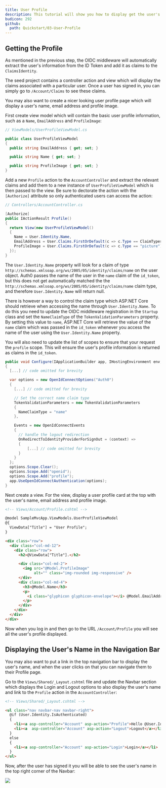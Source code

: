 ```yaml
---
title: User Profile
description: This tutorial will show you how to display get the user's profile and display it.
budicon: 292
github:
  path: Quickstart/03-User-Profile
---
```

## Getting the Profile

As mentioned in the previous step, the OIDC middleware will automatically extract the user's information from the ID Token and add it as claims to the `ClaimsIdentity`.

The seed project contains a controller action and view which will display the claims associated with a particular user. Once a user has signed in, you can simply go to `/Account/Claims` to see these claims.

You may also want to create a nicer looking user profile page which will display a user's name, email address and profile image.

First create view model which will contain the basic user profile information, such as a `Name`, `EmailAddress` and `ProfileImage`:

```csharp
// ViewModels/UserProfileViewModel.cs

public class UserProfileViewModel
{
  public string EmailAddress { get; set; }

  public string Name { get; set; }

  public string ProfileImage { get; set; }
}
```

Add a new `Profile` action to the `AccountController` and extract the relevant claims and add them to a new instance of `UserProfileViewModel` which is then passed to the view. Be sure to dectorate the action with the `[Authorize]` attribute so only authenticated users can access the action:

```csharp
// Controllers/AccountController.cs

[Authorize]
public IActionResult Profile()
{
  return View(new UserProfileViewModel()
  {
    Name = User.Identity.Name,
    EmailAddress = User.Claims.FirstOrDefault(c => c.Type == ClaimTypes.Email)?.Value,
    ProfileImage = User.Claims.FirstOrDefault(c => c.Type == "picture")?.Value
  });
}
```

The `User.Identity.Name` property will look for a claim of type `http://schemas.xmlsoap.org/ws/2005/05/identity/claims/name` on the user object. Auth0 passes the name of the user in the `name` claim of the `id_token`, but this does not get automatically matched the the `http://schemas.xmlsoap.org/ws/2005/05/identity/claims/name` claim type, and therefore `User.Identity.Name` will return null.

There is however a way to control the claim type which ASP.NET Core should retrieve when accessing the name through `User.Identity.Name`. To do this you need to update the OIDC middleware registration in the `Startup` class and set the `NameClaimType` of the `TokenValidationParameters` property. By setting this value to `name`, ASP.NET Core will retrieve the value of the `name` claim which was passed in the `id_token` whenever you access the name of the user using the `User.Identity.Name` property.

You will also need to update the list of scopes to ensure that your request the `profile` scope. This will ensure the user's profile information is returned as claims in the `id_token`.


```csharp
public void Configure(IApplicationBuilder app, IHostingEnvironment env, ILoggerFactory loggerFactory, IOptions<Auth0Settings> auth0Settings)
{
  [...] // code omitted for brevity

  var options = new OpenIdConnectOptions("Auth0")
  {
    [...] // code omitted for brevity

    // Set the correct name claim type
    TokenValidationParameters = new TokenValidationParameters
    {
      NameClaimType = "name"
    },

    Events = new OpenIdConnectEvents
    {
      // handle the logout redirection 
      OnRedirectToIdentityProviderForSignOut = (context) =>
      {
          [...] // code omitted for brevity
      }
    }
  };
  options.Scope.Clear();
  options.Scope.Add("openid");
  options.Scope.Add("profile");
  app.UseOpenIdConnectAuthentication(options);
}
```

Next create a view. For the view, display a user profile card at the top with the user's name, email address and profile image.

```html
<!-- Views/Account/Profile.cshtml -->

@model SampleMvcApp.ViewModels.UserProfileViewModel
@{
  ViewData["Title"] = "User Profile";
}

<div class="row">
  <div class="col-md-12">
    <div class="row">
      <h2>@ViewData["Title"].</h2>

      <div class="col-md-2">
        <img src="@Model.ProfileImage"
             alt="" class="img-rounded img-responsive" />
      </div>
      <div class="col-md-4">
        <h3>@Model.Name</h3>
        <p>
          <i class="glyphicon glyphicon-envelope"></i> @Model.EmailAddress
        </p>
      </div>
    </div>
  </div>
</div>
```

Now when you log in and then go to the URL `/Account/Profile` you will see all the user's profile displayed.

## Displaying the User's Name in the Navigation Bar

You may also want to put a link in the top navigation bar to display the user's name, and when the user clicks on that you can navigate them to their Profile page.

Go to the `Views/Shared/_Layout.cshtml` file and update the Navbar section which displays the Login and Logout options to also display the user's name and link to the `Profile` action in the `AccountController`:

```html
<!-- Views/Shared/_Layout.cshtml -->

<ul class="nav navbar-nav navbar-right">
  @if (User.Identity.IsAuthenticated)
  {
    <li><a asp-controller="Account" asp-action="Profile">Hello @User.Identity.Name!</a></li>
    <li><a  asp-controller="Account" asp-action="Logout">Logout</a></li>
  }
  else
  {
    <li><a asp-controller="Account" asp-action="Login">Login</a></li>
  }
</ul>
```

Now, after the user has signed it you will be able to see the user's name in the top right corner of the Navbar:

![](/media/articles/server-platforms/aspnet-core/navbar-userprofile.png)
